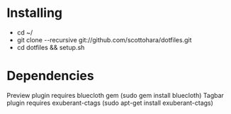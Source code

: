 Installing
==========
- cd ~/
- git clone --recursive git://github.com/scottohara/dotfiles.git
- cd dotfiles && setup.sh

Dependencies
============
Preview plugin requires bluecloth gem (sudo gem install bluecloth)
Tagbar plugin requires exuberant-ctags (sudo apt-get install exuberant-ctags)
